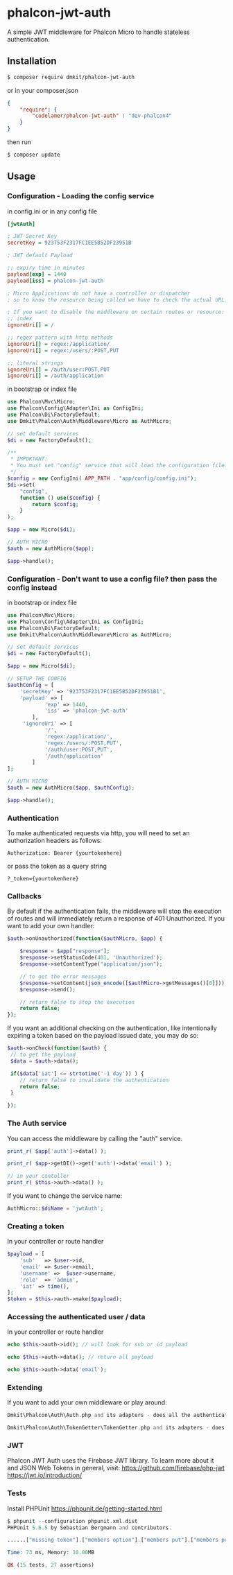 # phalcon-jwt-auth

A simple JWT middleware for Phalcon Micro to handle stateless authentication.

## Installation
```bash
$ composer require dmkit/phalcon-jwt-auth
```
or in your composer.json
```json
{
    "require": {
		"codelamer/phalcon-jwt-auth" : "dev-phalcon4"
    }
}

```
then run
```bash
$ composer update
```

## Usage

### Configuration - Loading the config service

in config.ini or in any config file
```ini
[jwtAuth]

; JWT Secret Key
secretKey = 923753F2317FC1EE5B52DF23951B

; JWT default Payload

;; expiry time in minutes
payload[exp] = 1440
payload[iss] = phalcon-jwt-auth

; Micro Applications do not have a controller or dispatcher
; so to know the resource being called we have to check the actual URL.

; If you want to disable the middleware on certain routes or resource:
;; index
ignoreUri[] = /

;; regex pattern with http methods
ignoreUri[] = regex:/application/
ignoreUri[] = regex:/users/:POST,PUT

;; literal strings
ignoreUri[] = /auth/user:POST,PUT
ignoreUri[] = /auth/application
```

in bootstrap or index file
```php
use Phalcon\Mvc\Micro;
use Phalcon\Config\Adapter\Ini as ConfigIni;
use Phalcon\Di\FactoryDefault;
use Dmkit\Phalcon\Auth\Middleware\Micro as AuthMicro;

// set default services
$di = new FactoryDefault();

/**
 * IMPORTANT:
 * You must set "config" service that will load the configuration file.
 */
$config = new ConfigIni( APP_PATH . "app/config/config.ini");
$di->set(
    "config",
    function () use($config) {
        return $config;
    }
);

$app = new Micro($di);

// AUTH MICRO
$auth = new AuthMicro($app);

$app->handle();
```

### Configuration - Don't want to use a config file? then pass the config instead
in bootstrap or index file
```php
use Phalcon\Mvc\Micro;
use Phalcon\Config\Adapter\Ini as ConfigIni;
use Phalcon\Di\FactoryDefault;
use Dmkit\Phalcon\Auth\Middleware\Micro as AuthMicro;

// set default services
$di = new FactoryDefault();

$app = new Micro($di);

// SETUP THE CONFIG
$authConfig = [
    'secretKey' => '923753F2317FC1EE5B52DF23951B1',
    'payload' => [
            'exp' => 1440,
            'iss' => 'phalcon-jwt-auth'
        ],
     'ignoreUri' => [
            '/',
            'regex:/application/',
            'regex:/users/:POST,PUT',
            '/auth/user:POST,PUT',
            '/auth/application'
        ]
];

// AUTH MICRO
$auth = new AuthMicro($app, $authConfig);

$app->handle();
```

### Authentication
To make authenticated requests via http, you will need to set an authorization headers as follows:
```
Authorization: Bearer {yourtokenhere}
```
or pass the token as a query string
```
?_token={yourtokenhere}
```

### Callbacks

By default if the authentication fails, the middleware will stop the execution of routes and will immediately return a response of 401 Unauthorized. If you want to add your own handler:
```php
$auth->onUnauthorized(function($authMicro, $app) {

    $response = $app["response"];
    $response->setStatusCode(401, 'Unauthorized');
    $response->setContentType("application/json");

    // to get the error messages
    $response->setContent(json_encode([$authMicro->getMessages()[0]]));
    $response->send();

    // return false to stop the execution
    return false;
});
```

If you want an additional checking on the authentication, like intentionally expiring a token based on the payload issued date, you may do so:
```php
$auth->onCheck(function($auth) {
 // to get the payload
 $data = $auth->data();

 if($data['iat'] <= strtotime('-1 day')) ) {
    // return false to invalidate the authentication
    return false;
 }

});
```

### The Auth service

You can access the middleware by calling the "auth" service.
```php
print_r( $app['auth']->data() );

print_r( $app->getDI()->get('auth')->data('email') );

// in your contoller
print_r( $this->auth->data() );
```
If you want to change the service name:
```php
AuthMicro::$diName = 'jwtAuth';
```

### Creating a token

In your controller or route handler
```php
$payload = [
    'sub'   => $user->id,
    'email' => $user->email,
    'username' =>  $user->username,
    'role'  => 'admin',
    'iat' => time(),
];
$token = $this->auth->make($payload);
```

### Accessing the authenticated user / data
In your controller or route handler
```php
echo $this->auth->id(); // will look for sub or id payload

echo $this->auth->data(); // return all payload

echo $this->auth->data('email');
```


### Extending
If you want to add your own middleware or play around:
```php
Dmkit\Phalcon\Auth\Auth.php and its adapters - does all the authentication

Dmkit\Phalcon\Auth\TokenGetter\TokenGetter.php and its adapters - does the parsing or getting of token
```

### JWT
Phalcon JWT Auth uses the Firebase JWT library. To learn more about it and JSON Web Tokens in general, visit: https://github.com/firebase/php-jwt
https://jwt.io/introduction/

### Tests
Install PHPUnit https://phpunit.de/getting-started.html
```php
$ phpunit --configuration phpunit.xml.dist
PHPUnit 5.6.5 by Sebastian Bergmann and contributors.

......["missing token"].["members option"].["members put"].["members put"].["Expired token"].["members post"]....                                                   15 / 15 (100%)

Time: 73 ms, Memory: 10.00MB

OK (15 tests, 27 assertions)

```
